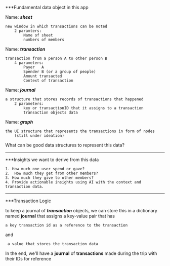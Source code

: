 ***Fundamental data object in this app

Name: ***sheet***

	new window in which transactions can be noted
		2 paramters:
			Name of sheet
			numbers of members

Name: ***transaction***
	
	transaction from a person A to other person B
		4 parameters:
			Payer   A
			Spender B (or a group of people)
			Amount transacted
			Context of transaction

Name: ***journal***

	a structure that stores records of transactions that happened
		2 parameters:
			key or transactionID that it assigns to a transaction
			transaction objects data
Name: ***graph***

	the UI structure that represents the transactions in form of nodes
		(still under ideation)

What can be good data structures to represent this data?

----
***Insights we want to derive from this data

	1. How much one user spend or gave?
	2.	How much they get from other members?
	3. How much they give to other members?
	4. Provide actionable insights using AI with the context and transaction data.
		
________
***Transaction Logic

to keep a journal of ***transaction*** objects, we can store this in a dictionary named **journal**
that assigns a key-value pair that has

	a key transaction id as a reference to the transaction
and

	 a value that stores the transaction data

In the end, we'll have a **journal** of **transactions** made during the trip with their IDs for reference



